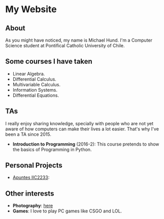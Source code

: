 # My Website

About
-------------------------

As you might have noticed, my name is Michael Hund. I'm a Computer Science student at Pontifical Catholic University of Chile.

Some courses I have taken
-------------------------

* Linear Algebra.
* Differential Calculus.
* Multivariable Calculus.
* Information Systems.
* Differential Equations.


TAs
-------------------------

I really enjoy sharing knowledge, specially with people who are not yet
aware of how computers can make their lives a lot easier. That's why I've been
a TA since 2015.

* **Introduction to Programming** (2016-2): This course pretends to
  show the basics of Programming in Python.
  
Personal Projects
-------------------------

* [Apuntes IIC2233](https://github.com/Mahund/ApuntesIIC2233): 

Other interests
-------------------------

* **Photography**: [here](https://www.instagram.com/michael_hz)
* **Games**: I love to play PC games like CSGO and LOL.
